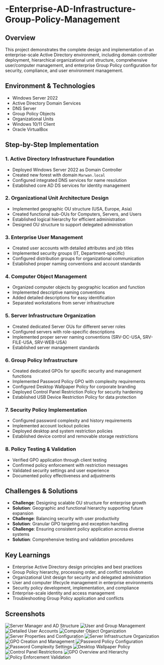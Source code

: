 # -Enterprise-AD-Infrastructure-Group-Policy-Management

## Overview
This project demonstrates the complete design and implementation of an enterprise-scale Active Directory environment, including domain controller deployment, hierarchical organizational unit structure, comprehensive user/computer management, and enterprise Group Policy configuration for security, compliance, and user environment management.

## Environment & Technologies
- Windows Server 2022
- Active Directory Domain Services
- DNS Server
- Group Policy Objects
- Organizational Units
- Windows 10/11 Client
- Oracle VirtualBox

## Step-by-Step Implementation

### 1. Active Directory Infrastructure Foundation
- Deployed Windows Server 2022 as Domain Controller
- Created new forest with domain `Marwan.local`
- Configured integrated DNS services for name resolution
- Established core AD DS services for identity management

### 2. Organizational Unit Architecture Design
- Implemented geographic OU structure (USA, Europe, Asia)
- Created functional sub-OUs for Computers, Servers, and Users
- Established logical hierarchy for efficient administration
- Designed OU structure to support delegated administration

### 3. Enterprise User Management
- Created user accounts with detailed attributes and job titles
- Implemented security groups (IT, Department-specific)
- Configured distribution groups for organizational communication
- Established proper naming conventions and account standards

### 4. Computer Object Management
- Organized computer objects by geographic location and function
- Implemented descriptive naming conventions
- Added detailed descriptions for easy identification
- Separated workstations from server infrastructure

### 5. Server Infrastructure Organization
- Created dedicated Server OUs for different server roles
- Configured servers with role-specific descriptions
- Implemented proper server naming conventions (SRV-DC-USA, SRV-FILE-USA, SRV-WEB-USA)
- Established server management standards

### 6. Group Policy Infrastructure
- Created dedicated GPOs for specific security and management functions
- Implemented Password Policy GPO with complexity requirements
- Configured Desktop Wallpaper Policy for corporate branding
- Deployed Control Panel Restriction Policy for security hardening
- Established USB Device Restriction Policy for data protection

### 7. Security Policy Implementation
- Configured password complexity and history requirements
- Implemented account lockout policies
- Deployed desktop and system restriction policies
- Established device control and removable storage restrictions

### 8. Policy Testing & Validation
- Verified GPO application through client testing
- Confirmed policy enforcement with restriction messages
- Validated security settings and user experience
- Documented policy effectiveness and adjustments

## Challenges & Solutions
- **Challenge**: Designing scalable OU structure for enterprise growth
- **Solution**: Geographic and functional hierarchy supporting future expansion
- **Challenge**: Balancing security with user productivity
- **Solution**: Granular GPO targeting and exception handling
- **Challenge**: Ensuring consistent policy application across diverse systems
- **Solution**: Comprehensive testing and validation procedures

## Key Learnings
- Enterprise Active Directory design principles and best practices
- Group Policy hierarchy, processing order, and conflict resolution
- Organizational Unit design for security and delegated administration
- User and computer lifecycle management in enterprise environments
- Security policy development, implementation, and compliance
- Enterprise-scale identity and access management
- Troubleshooting Group Policy application and conflicts

## Screenshots
![Server Manager and AD Structure](screenshots/01.png)
![User and Group Management](screenshots/02.png)
![Detailed User Accounts](screenshots/03.png)
![Computer Object Organization](screenshots/04.png)
![Server Properties and Configuration](screenshots/05.png)
![Server Infrastructure Organization](screenshots/06.png)
![GPO Creation and Management](screenshots/07.png)
![Password Policy Configuration](screenshots/08.png)
![Password Complexity Settings](screenshots/09.png)
![Desktop Wallpaper Policy](screenshots/10.png)
![Control Panel Restrictions](screenshots/11.png)
![GPO Overview and Hierarchy](screenshots/12.png)
![Policy Enforcement Validation](screenshots/13.png)

